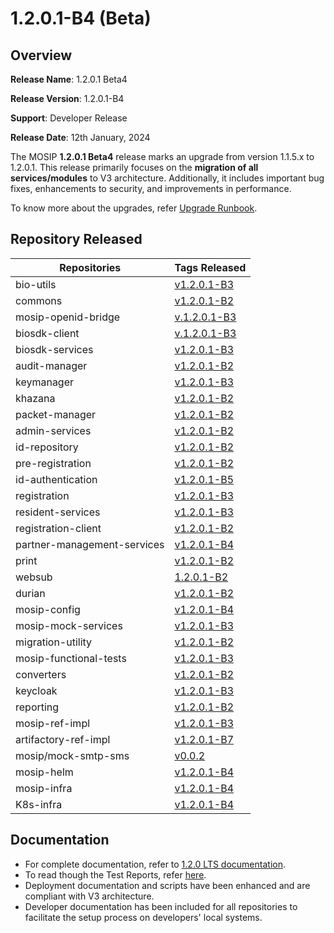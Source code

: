 # 1.2.0.1-B4 (Beta)

## Overview

**Release Name**: 1.2.0.1 Beta4

**Release Version**: 1.2.0.1-B4

**Support**: Developer Release

**Release Date**: 12th January, 2024

The MOSIP **1.2.0.1 Beta4** release marks an upgrade from version 1.1.5.x to 1.2.0.1. This release primarily focuses on the **migration of all services/modules** to V3 architecture. Additionally, it includes important bug fixes, enhancements to security, and improvements in performance.

To know more about the upgrades, refer [Upgrade Runbook](../../upgrade-runbook.md).

## Repository Released

| **Repositories**            | **Tags Released**                                                                    |
| --------------------------- | ------------------------------------------------------------------------------------ |
| bio-utils                   | [v1.2.0.1-B3](https://github.com/mosip/bio-utils/tree/v1.2.0.1-B3)                   |
| commons                     | [v1.2.0.1-B2](https://github.com/mosip/commons/tree/v1.2.0.1-B2)                     |
| mosip-openid-bridge         | [v.1.2.0.1-B3](https://github.com/mosip/mosip-openid-bridge/tree/v1.2.0.1-B3)        |
| biosdk-client               | [v.1.2.0.1-B3](https://github.com/mosip/biosdk-client/tree/v1.2.0.1-B3)              |
| biosdk-services             | [v1.2.0.1-B3](https://github.com/mosip/biosdk-services/tree/v1.2.0.1-B3)             |
| audit-manager               | [v1.2.0.1-B2](https://github.com/mosip/audit-manager/tree/v1.2.0.1-B2)               |
| keymanager                  | [v1.2.0.1-B3](https://github.com/mosip/keymanager/tree/v1.2.0.1-B3)                  |
| khazana                     | [v1.2.0.1-B2](https://github.com/mosip/khazana/tree/v1.2.0.1-B2)                     |
| packet-manager              | [v1.2.0.1-B2](https://github.com/mosip/packet-manager/tree/v1.2.0.1-B2)              |
| admin-services              | [v1.2.0.1-B2](https://github.com/mosip/admin-services/tree/v1.2.0.1-B2)              |
| id-repository               | [v1.2.0.1-B2](https://github.com/mosip/id-repository/tree/v1.2.0.1-B2)               |
| pre-registration            | [v1.2.0.1-B2](https://github.com/mosip/pre-registration/tree/v1.2.0.1-B2)            |
| id-authentication           | [v1.2.0.1-B5](https://github.com/mosip/id-authentication/tree/v1.2.0.1-B5)           |
| registration                | [v1.2.0.1-B3](https://github.com/mosip/registration/tree/v1.2.0.1-B3)                |
| resident-services           | [v1.2.0.1-B3](https://github.com/mosip/resident-services/tree/v1.2.0.1-B3)           |
| registration-client         | [v1.2.0.1-B2](https://github.com/mosip/registration-client/tree/v1.2.0.1-B2)         |
| partner-management-services | [v1.2.0.1-B4](https://github.com/mosip/partner-management-services/tree/v1.2.0.1-B4) |
| print                       | [v1.2.0.1-B2](https://github.com/mosip/print/tree/v1.2.0.1-B2)                       |
| websub                      | [1.2.0.1-B2](https://github.com/mosip/websub/tree/v1.2.0.1-B2)                       |
| durian                      | [v1.2.0.1-B2](https://github.com/mosip/durian/tree/v1.2.0.1-B2)                      |
| mosip-config                | [v1.2.0.1-B4](https://github.com/mosip/mosip-config/tree/v1.2.0.1-B4)                |
| mosip-mock-services         | [v1.2.0.1-B3](https://github.com/mosip/mosip-mock-services/tree/v1.2.0.1-B3)         |
| migration-utility           | [v1.2.0.1-B2](https://github.com/mosip/migration-utility/tree/v1.2.0.1-B2)           |
| mosip-functional-tests      | [v1.2.0.1-B3](https://github.com/mosip/mosip-functional-tests/tree/v1.2.0.1-B3)      |
| converters                  | [v1.2.0.1-B2](https://github.com/mosip/converters/tree/v1.2.0.1-B2)                  |
| keycloak                    | [v1.2.0.1-B3](https://github.com/mosip/keycloak/tree/v1.2.0.1-B3)                    |
| reporting                   | [v1.2.0.1-B2](https://github.com/mosip/reporting/tree/v1.2.0.1-B2)                   |
| mosip-ref-impl              | [v1.2.0.1-B3](https://github.com/mosip/mosip-ref-impl/tree/v1.2.0.1-B3)              |
| artifactory-ref-impl        | [v1.2.0.1-B7](https://github.com/mosip/artifactory-ref-impl/tree/v1.2.0.1-B7)        |
| mosip/mock-smtp-sms         | [v0.0.2](https://github.com/mosip/mock-smtp-sms/tree/v0.0.2)                         |
| mosip-helm                  | [v1.2.0.1-B4](https://github.com/mosip/mosip-helm/tree/v1.2.0.1-B4)                  |
| mosip-infra                 | [v1.2.0.1-B4](https://github.com/mosip/mosip-infra/tree/v1.2.0.1-B4)                 |
| K8s-infra                   | [v1.2.0.1-B4](https://github.com/mosip/k8s-infra/tree/v1.2.0.1-B4)                   |

## Documentation

* For complete documentation, refer to [1.2.0 LTS documentation](https://docs.mosip.io/1.2.0/).
* To read though the Test Reports, refer [here](https://docs.mosip.io/1.2.0/releases/release-notes-1.2.0.1-b3/test-report-1.2.0.1-b3).
* Deployment documentation and scripts have been enhanced and are compliant with V3 architecture.
* Developer documentation has been included for all repositories to facilitate the setup process on developers' local systems.
